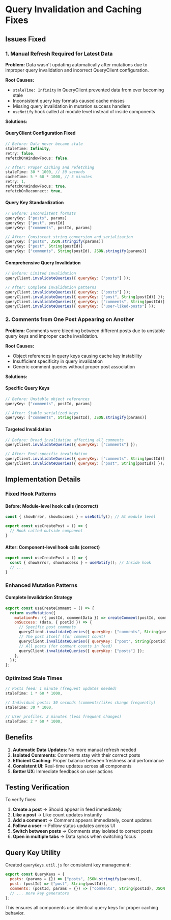 # Query Invalidation and Caching Fixes

## Issues Fixed

### 1. Manual Refresh Required for Latest Data

**Problem:** Data wasn't updating automatically after mutations due to improper query invalidation and incorrect QueryClient configuration.

**Root Causes:**
- `staleTime: Infinity` in QueryClient prevented data from ever becoming stale
- Inconsistent query key formats caused cache misses
- Missing query invalidation in mutation success handlers
- `useNotify` hook called at module level instead of inside components

**Solutions:**

#### QueryClient Configuration Fixed
```javascript
// Before: Data never became stale
staleTime: Infinity,
retry: false,
refetchOnWindowFocus: false,

// After: Proper caching and refetching
staleTime: 30 * 1000, // 30 seconds
cacheTime: 5 * 60 * 1000, // 5 minutes
retry: 1,
refetchOnWindowFocus: true,
refetchOnReconnect: true,
```

#### Query Key Standardization
```javascript
// Before: Inconsistent formats
queryKey: ["posts", params]
queryKey: ["post", postId]
queryKey: ["comments", postId, params]

// After: Consistent string conversion and serialization
queryKey: ["posts", JSON.stringify(params)]
queryKey: ["post", String(postId)]
queryKey: ["comments", String(postId), JSON.stringify(params)]
```

#### Comprehensive Query Invalidation
```javascript
// Before: Limited invalidation
queryClient.invalidateQueries({ queryKey: ["posts"] });

// After: Complete invalidation patterns
queryClient.invalidateQueries({ queryKey: ["posts"] });
queryClient.invalidateQueries({ queryKey: ["post", String(postId)] });
queryClient.invalidateQueries({ queryKey: ["comments", String(postId)] });
queryClient.invalidateQueries({ queryKey: ["user-liked-posts"] });
```

### 2. Comments from One Post Appearing on Another

**Problem:** Comments were bleeding between different posts due to unstable query keys and improper cache invalidation.

**Root Causes:**
- Object references in query keys causing cache key instability
- Insufficient specificity in query invalidation
- Generic comment queries without proper post association

**Solutions:**

#### Specific Query Keys
```javascript
// Before: Unstable object references
queryKey: ["comments", postId, params]

// After: Stable serialized keys
queryKey: ["comments", String(postId), JSON.stringify(params)]
```

#### Targeted Invalidation
```javascript
// Before: Broad invalidation affecting all comments
queryClient.invalidateQueries({ queryKey: ["comments"] });

// After: Post-specific invalidation
queryClient.invalidateQueries({ queryKey: ["comments", String(postId)] });
queryClient.invalidateQueries({ queryKey: ["post", String(postId)] });
```

## Implementation Details

### Fixed Hook Patterns

#### Before: Module-level hook calls (incorrect)
```javascript
const { showError, showSuccess } = useNotify(); // At module level

export const useCreatePost = () => {
  // Hook called outside component
}
```

#### After: Component-level hook calls (correct)
```javascript
export const useCreatePost = () => {
  const { showError, showSuccess } = useNotify(); // Inside hook
  // ...
}
```

### Enhanced Mutation Patterns

#### Complete Invalidation Strategy
```javascript
export const useCreateComment = () => {
  return useMutation({
    mutationFn: ({ postId, commentData }) => createComment(postId, commentData),
    onSuccess: (data, { postId }) => {
      // Specific post comments
      queryClient.invalidateQueries({ queryKey: ["comments", String(postId)] });
      // The post itself (for comment count)
      queryClient.invalidateQueries({ queryKey: ["post", String(postId)] });
      // All posts (for comment counts in feed)
      queryClient.invalidateQueries({ queryKey: ["posts"] });
    },
  });
};
```

### Optimized Stale Times
```javascript
// Posts feed: 1 minute (frequent updates needed)
staleTime: 1 * 60 * 1000,

// Individual posts: 30 seconds (comments/likes change frequently)  
staleTime: 30 * 1000,

// User profiles: 2 minutes (less frequent changes)
staleTime: 2 * 60 * 1000,
```

## Benefits

1. **Automatic Data Updates**: No more manual refresh needed
2. **Isolated Comments**: Comments stay with their correct posts
3. **Efficient Caching**: Proper balance between freshness and performance
4. **Consistent UI**: Real-time updates across all components
5. **Better UX**: Immediate feedback on user actions

## Testing Verification

To verify fixes:

1. **Create a post** → Should appear in feed immediately
2. **Like a post** → Like count updates instantly
3. **Add a comment** → Comment appears immediately, count updates
4. **Follow a user** → Follow status updates across UI
5. **Switch between posts** → Comments stay isolated to correct posts
6. **Open in multiple tabs** → Data syncs when switching focus

## Query Key Utility

Created `queryKeys.util.js` for consistent key management:

```javascript
export const QueryKeys = {
  posts: (params = {}) => ["posts", JSON.stringify(params)],
  post: (postId) => ["post", String(postId)],
  comments: (postId, params = {}) => ["comments", String(postId), JSON.stringify(params)],
  // ... more key generators
};
```

This ensures all components use identical query keys for proper caching behavior.
